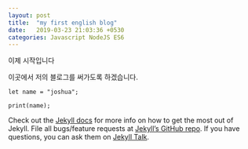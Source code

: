 ```yaml
---
layout: post
title:  "my first english blog"
date:   2019-03-23 21:03:36 +0530
categories: Javascript NodeJS ES6
---
```

이제 시작입니다

이곳에서 저의 블로그를 써가도록 하겠습니다.
```
let name = "joshua";

print(name);
```

Check out the [Jekyll docs][jekyll-docs] for more info on how to get the most out of Jekyll. File all bugs/feature requests at [Jekyll’s GitHub repo][jekyll-gh]. If you have questions, you can ask them on [Jekyll Talk][jekyll-talk].

[jekyll-docs]: https://jekyllrb.com/docs/home
[jekyll-gh]:   https://github.com/jekyll/jekyll
[jekyll-talk]: https://talk.jekyllrb.com/
